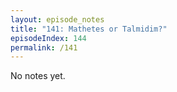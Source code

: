 ```yaml
---
layout: episode_notes
title: "141: Mathetes or Talmidim?"
episodeIndex: 144
permalink: /141
---
```

No notes yet.

